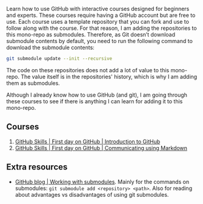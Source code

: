 Learn how to use GitHub with interactive courses designed for beginners and experts. These courses require having a GitHub account but are free to use. Each course uses a template repository that you can fork and use to follow along with the course. For that reason, I am adding the repositories to this mono-repo as submodules. Therefore, as Git doesn’t download submodule contents by default, you need to run the following command to download the submodule contents:

```bash
git submodule update --init --recursive
```

The code on these repositories does not add a lot of value to this mono-repo. The value itself is in the repositories' history, which is why I am adding them as submodules.

Although I already know how to use GitHub (and git), I am going through these courses to see if there is anything I can learn for adding it to this mono-repo. 

## Courses

1. [GitHub Skills | First day on GitHub | Introduction to GitHub](https://github.com/skills/introduction-to-github/)
2. [GitHub Skills | First day on GitHub | Communicating using Markdown](https://github.com/skills/communicate-using-markdown)

## Extra resources

- [GitHub blog | Working with submodules](https://github.blog/2016-02-01-working-with-submodules/). Mainly for the commands on submodules: ``git submodule add <repository> <path>``. Also for reading about advantages vs disadvantages of using git submodules.